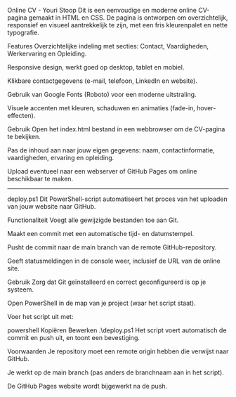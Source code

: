 Online CV - Youri Stoop
Dit is een eenvoudige en moderne online CV-pagina gemaakt in HTML en CSS. De pagina is ontworpen om overzichtelijk, responsief en visueel aantrekkelijk te zijn, met een fris kleurenpalet en nette typografie.

Features
Overzichtelijke indeling met secties: Contact, Vaardigheden, Werkervaring en Opleiding.

Responsive design, werkt goed op desktop, tablet en mobiel.

Klikbare contactgegevens (e-mail, telefoon, LinkedIn en website).

Gebruik van Google Fonts (Roboto) voor een moderne uitstraling.

Visuele accenten met kleuren, schaduwen en animaties (fade-in, hover-effecten).

Gebruik
Open het index.html bestand in een webbrowser om de CV-pagina te bekijken.

Pas de inhoud aan naar jouw eigen gegevens: naam, contactinformatie, vaardigheden, ervaring en opleiding.

Upload eventueel naar een webserver of GitHub Pages om online beschikbaar te maken.

----------------------------------------------------------------------------------------------------------------------------

deploy.ps1
Dit PowerShell-script automatiseert het proces van het uploaden van jouw website naar GitHub.

Functionaliteit
Voegt alle gewijzigde bestanden toe aan Git.

Maakt een commit met een automatische tijd- en datumstempel.

Pusht de commit naar de main branch van de remote GitHub-repository.

Geeft statusmeldingen in de console weer, inclusief de URL van de online site.

Gebruik
Zorg dat Git geïnstalleerd en correct geconfigureerd is op je systeem.

Open PowerShell in de map van je project (waar het script staat).

Voer het script uit met:

powershell
Kopiëren
Bewerken
.\deploy.ps1
Het script voert automatisch de commit en push uit, en toont een bevestiging.

Voorwaarden
Je repository moet een remote origin hebben die verwijst naar GitHub.

Je werkt op de main branch (pas anders de branchnaam aan in het script).

De GitHub Pages website wordt bijgewerkt na de push.
